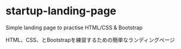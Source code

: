 # startup-landing-page
Simple landing page to practise HTML/CSS &amp; Bootstrap

HTML、CSS、とBootstrapを練習するための簡単なランディングページ
